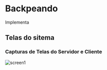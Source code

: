 # Backpeando

Implementa

## Telas do sitema

### Capturas de Telas do Servidor e Cliente

![screen1](capturas/ap.png)
